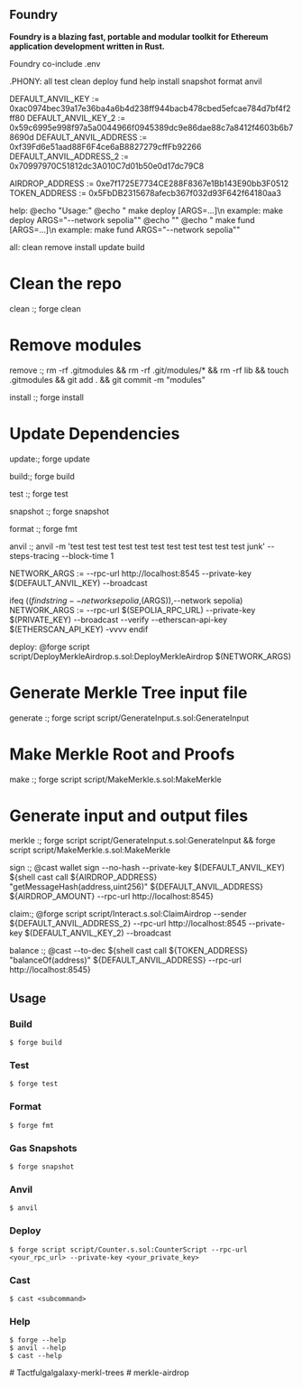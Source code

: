 ## Foundry

**Foundry is a blazing fast, portable and modular toolkit for Ethereum application development written in Rust.**

Foundry co-include .env

.PHONY: all test clean deploy fund help install snapshot format anvil 

DEFAULT_ANVIL_KEY := 0xac0974bec39a17e36ba4a6b4d238ff944bacb478cbed5efcae784d7bf4f2ff80
DEFAULT_ANVIL_KEY_2 := 0x59c6995e998f97a5a0044966f0945389dc9e86dae88c7a8412f4603b6b78690d
DEFAULT_ANVIL_ADDRESS := 0xf39Fd6e51aad88F6F4ce6aB8827279cffFb92266
DEFAULT_ANVIL_ADDRESS_2 := 0x70997970C51812dc3A010C7d01b50e0d17dc79C8


AIRDROP_ADDRESS := 0xe7f1725E7734CE288F8367e1Bb143E90bb3F0512
TOKEN_ADDRESS := 0x5FbDB2315678afecb367f032d93F642f64180aa3



help:
	@echo "Usage:"
	@echo "  make deploy [ARGS=...]\n    example: make deploy ARGS=\"--network sepolia\""
	@echo ""
	@echo "  make fund [ARGS=...]\n    example: make fund ARGS=\"--network sepolia\""

all: clean remove install update build

# Clean the repo
clean  :; forge clean

# Remove modules
remove :; rm -rf .gitmodules && rm -rf .git/modules/* && rm -rf lib && touch .gitmodules && git add . && git commit -m "modules"

install :; forge install

# Update Dependencies
update:; forge update

build:; forge build



test :; forge test

snapshot :; forge snapshot

format :; forge fmt

anvil :; anvil -m 'test test test test test test test test test test test junk' --steps-tracing --block-time 1



NETWORK_ARGS := --rpc-url http://localhost:8545 --private-key $(DEFAULT_ANVIL_KEY) --broadcast

ifeq ($(findstring --network sepolia,$(ARGS)),--network sepolia)
	NETWORK_ARGS := --rpc-url $(SEPOLIA_RPC_URL) --private-key $(PRIVATE_KEY) --broadcast --verify --etherscan-api-key $(ETHERSCAN_API_KEY) -vvvv
endif

deploy:
	@forge script script/DeployMerkleAirdrop.s.sol:DeployMerkleAirdrop $(NETWORK_ARGS)



# Generate Merkle Tree input file
generate :; forge script script/GenerateInput.s.sol:GenerateInput

# Make Merkle Root and Proofs
make :; forge script script/MakeMerkle.s.sol:MakeMerkle

# Generate input and output files 

merkle :; forge script script/GenerateInput.s.sol:GenerateInput && forge script script/MakeMerkle.s.sol:MakeMerkle



sign :; 
	@cast wallet sign --no-hash --private-key $(DEFAULT_ANVIL_KEY) ${shell cast call ${AIRDROP_ADDRESS} "getMessageHash(address,uint256)" ${DEFAULT_ANVIL_ADDRESS} ${AIRDROP_AMOUNT} --rpc-url http://localhost:8545}

claim:;
	@forge script script/Interact.s.sol:ClaimAirdrop --sender ${DEFAULT_ANVIL_ADDRESS_2} --rpc-url http://localhost:8545 --private-key $(DEFAULT_ANVIL_KEY_2) --broadcast

balance :; 
	@cast --to-dec ${shell cast call ${TOKEN_ADDRESS} "balanceOf(address)" ${DEFAULT_ANVIL_ADDRESS} --rpc-url http://localhost:8545}



## Usage

### Build

```shell
$ forge build
```

### Test

```shell
$ forge test
```

### Format

```shell
$ forge fmt
```

### Gas Snapshots

```shell
$ forge snapshot
```

### Anvil

```shell
$ anvil
```

### Deploy

```shell
$ forge script script/Counter.s.sol:CounterScript --rpc-url <your_rpc_url> --private-key <your_private_key>
```

### Cast

```shell
$ cast <subcommand>
```

### Help

```shell
$ forge --help
$ anvil --help
$ cast --help
```
#   T a c t f u l g a l g a l a x y - m e r k l - t r e e s  
 #   m e r k l e - a i r d r o p  
 